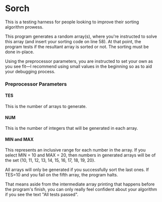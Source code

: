 # Sorch
This is a testing harness for people looking to improve their sorting algorithm prowess.

This program generates a random array(s), where you're instructed to solve this array (and insert your sorting code on line 58). At that point, the program tests if the resultant array is sorted or not. The sorting must be done in-place.

Using the preprocessor parameters, you are instructed to set your own as you see fit—I recommend using small values in the beginning so as to aid your debugging process. 

### Preprocessor Parameters

#### TES
This is the number of arrays to generate.

#### NUM
This is the number of integers that will be generated in each array. 

#### MIN and MAX
This represents an inclusive range for each number in the array. If you select MIN = 10 and MAX = 20, then numbers in generated arrays will be of the set {10, 11, 12, 13, 14, 15, 16, 17, 18, 19, 20}.

All arrays will only be generated if you successfully sort the last ones. If TES=10 and you fail on the fifth array, the program halts.

That means aside from the intermediate array printing that happens before the program's finish, you can only really feel confident about your algorithm if you see the text "All tests passed".



